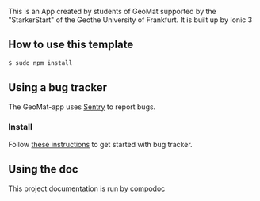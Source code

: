 This is an App created by students of GeoMat supported by the "StarkerStart" of the Geothe University of Frankfurt.
It is built up by Ionic 3

## How to use this template

```bash
$ sudo npm install
```

## Using a bug tracker
The GeoMat-app uses [Sentry](https://sentry.io) to report bugs.

### Install
Follow [these instructions](https://gonehybrid.com/how-to-log-errors-in-your-ionic-2-app-with-sentry/) to get started with bug tracker.

## Using the doc
This project documentation is run by [compodoc](https://compodoc.github.io/website/)
